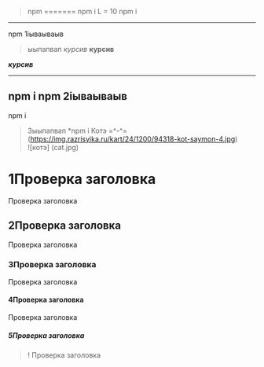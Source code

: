 >npm 
=======
npm i
L = 10
npm i
___
npm 1iываываыв
> ыыпапвап
*курсив*
**курсив**
 
***курсив***
***
npm i
npm 2iываываыв
--- 
npm i 
>  3ыыпапвап
*npm i
Котэ =^-^= (https://img.razrisyika.ru/kart/24/1200/94318-kot-saymon-4.jpg)  
![котэ] (cat.jpg)  
# 1Проверка заголовка
Проверка заголовка
## 2Проверка заголовка
Проверка заголовка
### 3Проверка заголовка
Проверка заголовка
#### 4Проверка заголовка
Проверка заголовка
##### 5Проверка заголовка
>! Проверка заголовка
